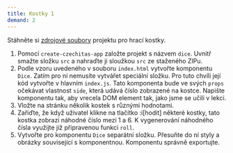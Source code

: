 ```yaml
---
title: Kostky 1
demand: 2
---
```


Stáhněte si [zdrojové soubory](assets/kostky-zadani.zip) projektu pro hrací kostky.

1. Pomocí `create-czechitas-app` založte projekt s názvem `dice`. Uvnitř smažte složku `src` a nahraďte ji sloužkou `src` ze staženého ZIPu.
1. Podle vzoru uvedeného v souboru `index.html` vytvořte komponentu `Dice`. Zatím pro ni nemusíte vytvářet speciální složku. Pro tuto chvíli její kód vytvořte v hlavním `index.js`. Tato komponenta bude ve svých `props` očekávat vlastnost `side`, která udává číslo zobrazené na kostce. Napište komponentu tak, aby vrecela DOM element tak, jako jsme se učili v lekci. 
1. Vložte na stránku několik kostek s různými hodnotami.
1. Zařiďte, že když uživatel klikne na tlačítko :i[hodit] některé kostky, tato kostka zobrazí náhodné číslo mezi 1 a 6. K vygenerování náhodného čísla využijte již připravenou funkci `roll`.
1. Vytvořte pro komponentu `Dice` separátní složku. Přesuňte do ní styly a obrázky související s komponentnou. Komponentu správně exportujte. 
